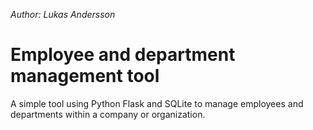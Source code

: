 
*Author: Lukas Andersson*

# Employee and department management tool
A simple tool using Python Flask and SQLite to manage employees and departments within a company or organization.
